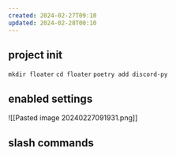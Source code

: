 ```yaml
---
created: 2024-02-27T09:10
updated: 2024-02-28T00:10
---
```

## project init
`mkdir floater`
`cd floater`
`poetry add discord-py`


## enabled settings

![[Pasted image 20240227091931.png]]

## slash commands
